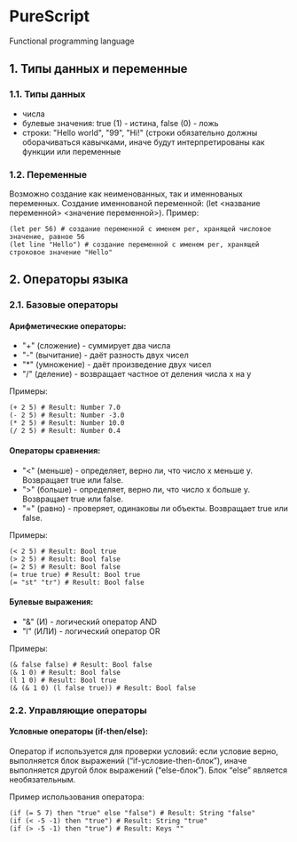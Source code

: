 # PureScript
Functional programming language

## 1. Типы данных и переменные
### 1.1. Типы данных
+ числа
+ булевые значения: true (1) - истина, false (0) - ложь
+ строки: "Hello world", "99", "Hi!" (строки обязательно должны оборачиваться кавычками, иначе будут интерпретированы как функции или переменные
### 1.2. Переменные
Возможно создание как неименованных, так и именнованых переменных. Создание именнованой переменной: (let <название переменной> <значение переменной>). Пример: 
```
(let per 56) # создание переменной с именем per, хранящей числовое значение, равное 56
(let line "Hello") # создание переменной с именем per, хранящей строковое значение "Hello"
```

## 2. Операторы языка
### 2.1. Базовые операторы
#### Арифметические операторы:
+ "+" (сложение) - суммирует два числа
+ "-" (вычитание) - даёт разность двух чисел
+ "*" (умножение) - даёт произведение двух чисел 
+ "/" (деление) - возвращает частное от деления числа x на y 

Примеры:
```
(+ 2 5) # Result: Number 7.0
(- 2 5) # Result: Number -3.0
(* 2 5) # Result: Number 10.0
(/ 2 5) # Result: Number 0.4
``` 
#### Операторы сравнения:
+ "<" (меньше) - определяет, верно ли, что число x меньше y. Возвращает true или false.
+ ">" (больше) - определяет, верно ли, что число x больше y. Возвращает true или false.
+ "=" (равно) - проверяет, одинаковы ли объекты. Возвращает true или false.

Примеры:
```
(< 2 5) # Result: Bool true
(> 2 5) # Result: Bool false
(= 2 5) # Result: Bool false
(= true true) # Result: Bool true
(= "st" "tr") # Result: Bool false
``` 
#### Булевые выражения:
+ "&" (И) - логический оператор AND 
+ "l" (ИЛИ) - логический оператор OR

Примеры:
```
(& false false) # Result: Bool false
(& 1 0) # Result: Bool false
(l 1 0) # Result: Bool true
(& (& 1 0) (l false true)) # Result: Bool false
```

### 2.2. Управляющие операторы
#### Условные операторы (if-then/else):
Оператор if используется для проверки условий: если условие верно, выполняется блок выражений (“if-условие-then-блок”), иначе выполняется другой блок выражений (“else-блок”). Блок “else” является необязательным.

Пример использования оператора:
```
(if (= 5 7) then "true" else "false") # Result: String "false"
(if (< -5 -1) then "true") # Result: String "true"
(if (> -5 -1) then "true") # Result: Keys ""
```
